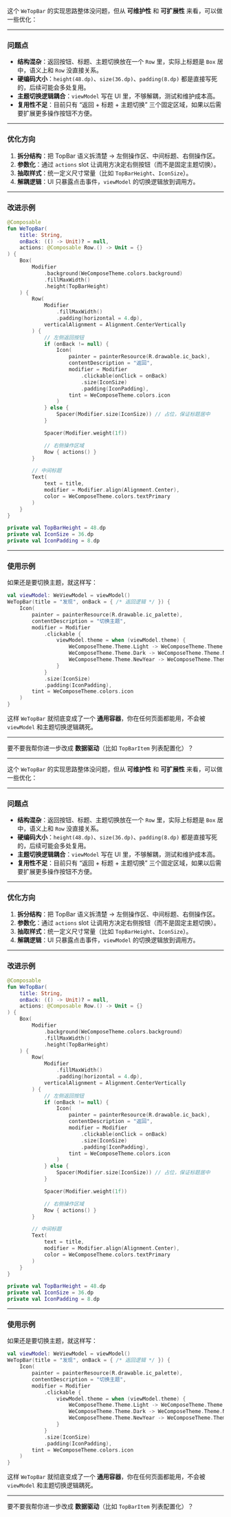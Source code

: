 这个 `WeTopBar` 的实现思路整体没问题，但从 **可维护性** 和 **可扩展性** 来看，可以做一些优化：

---

### 问题点

* **结构混杂**：返回按钮、标题、主题切换放在一个 `Row` 里，实际上标题是 `Box` 居中，语义上和 `Row` 没直接关系。
* **硬编码大小**：`height(48.dp)`、`size(36.dp)`、`padding(8.dp)` 都是直接写死的，后续可能会多处复用。
* **主题切换逻辑耦合**：`viewModel` 写在 UI 里，不够解耦，测试和维护成本高。
* **复用性不足**：目前只有 “返回 + 标题 + 主题切换” 三个固定区域，如果以后需要扩展更多操作按钮不方便。

---

### 优化方向

1. **拆分结构**：把 TopBar 语义拆清楚 → 左侧操作区、中间标题、右侧操作区。
2. **参数化**：通过 `actions` slot 让调用方决定右侧按钮（而不是固定主题切换）。
3. **抽取样式**：统一定义尺寸常量（比如 `TopBarHeight`、`IconSize`）。
4. **解耦逻辑**：UI 只暴露点击事件，`viewModel` 的切换逻辑放到调用方。

---

### 改进示例

```kotlin
@Composable
fun WeTopBar(
    title: String,
    onBack: (() -> Unit)? = null,
    actions: @Composable Row.() -> Unit = {}
) {
    Box(
        Modifier
            .background(WeComposeTheme.colors.background)
            .fillMaxWidth()
            .height(TopBarHeight)
    ) {
        Row(
            Modifier
                .fillMaxWidth()
                .padding(horizontal = 4.dp),
            verticalAlignment = Alignment.CenterVertically
        ) {
            // 左侧返回按钮
            if (onBack != null) {
                Icon(
                    painter = painterResource(R.drawable.ic_back),
                    contentDescription = "返回",
                    modifier = Modifier
                        .clickable(onClick = onBack)
                        .size(IconSize)
                        .padding(IconPadding),
                    tint = WeComposeTheme.colors.icon
                )
            } else {
                Spacer(Modifier.size(IconSize)) // 占位，保证标题居中
            }

            Spacer(Modifier.weight(1f))

            // 右侧操作区域
            Row { actions() }
        }

        // 中间标题
        Text(
            text = title,
            modifier = Modifier.align(Alignment.Center),
            color = WeComposeTheme.colors.textPrimary
        )
    }
}

private val TopBarHeight = 48.dp
private val IconSize = 36.dp
private val IconPadding = 8.dp
```

---

### 使用示例

如果还是要切换主题，就这样写：

```kotlin
val viewModel: WeViewModel = viewModel()
WeTopBar(title = "发现", onBack = { /* 返回逻辑 */ }) {
    Icon(
        painter = painterResource(R.drawable.ic_palette),
        contentDescription = "切换主题",
        modifier = Modifier
            .clickable {
                viewModel.theme = when (viewModel.theme) {
                    WeComposeTheme.Theme.Light -> WeComposeTheme.Theme.Dark
                    WeComposeTheme.Theme.Dark -> WeComposeTheme.Theme.NewYear
                    WeComposeTheme.Theme.NewYear -> WeComposeTheme.Theme.Light
                }
            }
            .size(IconSize)
            .padding(IconPadding),
        tint = WeComposeTheme.colors.icon
    )
}
```

这样 `WeTopBar` 就彻底变成了一个 **通用容器**，你在任何页面都能用，不会被 `viewModel` 和主题切换逻辑耦死。

---

要不要我帮你进一步改成 **数据驱动**（比如 `TopBarItem` 列表配置化）？



--------------------------------------------------------------------------------------------------

这个 `WeTopBar` 的实现思路整体没问题，但从 **可维护性** 和 **可扩展性** 来看，可以做一些优化：

---

### 问题点

* **结构混杂**：返回按钮、标题、主题切换放在一个 `Row` 里，实际上标题是 `Box` 居中，语义上和 `Row` 没直接关系。
* **硬编码大小**：`height(48.dp)`、`size(36.dp)`、`padding(8.dp)` 都是直接写死的，后续可能会多处复用。
* **主题切换逻辑耦合**：`viewModel` 写在 UI 里，不够解耦，测试和维护成本高。
* **复用性不足**：目前只有 “返回 + 标题 + 主题切换” 三个固定区域，如果以后需要扩展更多操作按钮不方便。

---

### 优化方向

1. **拆分结构**：把 TopBar 语义拆清楚 → 左侧操作区、中间标题、右侧操作区。
2. **参数化**：通过 `actions` slot 让调用方决定右侧按钮（而不是固定主题切换）。
3. **抽取样式**：统一定义尺寸常量（比如 `TopBarHeight`、`IconSize`）。
4. **解耦逻辑**：UI 只暴露点击事件，`viewModel` 的切换逻辑放到调用方。

---

### 改进示例

```kotlin
@Composable
fun WeTopBar(
    title: String,
    onBack: (() -> Unit)? = null,
    actions: @Composable Row.() -> Unit = {}
) {
    Box(
        Modifier
            .background(WeComposeTheme.colors.background)
            .fillMaxWidth()
            .height(TopBarHeight)
    ) {
        Row(
            Modifier
                .fillMaxWidth()
                .padding(horizontal = 4.dp),
            verticalAlignment = Alignment.CenterVertically
        ) {
            // 左侧返回按钮
            if (onBack != null) {
                Icon(
                    painter = painterResource(R.drawable.ic_back),
                    contentDescription = "返回",
                    modifier = Modifier
                        .clickable(onClick = onBack)
                        .size(IconSize)
                        .padding(IconPadding),
                    tint = WeComposeTheme.colors.icon
                )
            } else {
                Spacer(Modifier.size(IconSize)) // 占位，保证标题居中
            }

            Spacer(Modifier.weight(1f))

            // 右侧操作区域
            Row { actions() }
        }

        // 中间标题
        Text(
            text = title,
            modifier = Modifier.align(Alignment.Center),
            color = WeComposeTheme.colors.textPrimary
        )
    }
}

private val TopBarHeight = 48.dp
private val IconSize = 36.dp
private val IconPadding = 8.dp
```

---

### 使用示例

如果还是要切换主题，就这样写：

```kotlin
val viewModel: WeViewModel = viewModel()
WeTopBar(title = "发现", onBack = { /* 返回逻辑 */ }) {
    Icon(
        painter = painterResource(R.drawable.ic_palette),
        contentDescription = "切换主题",
        modifier = Modifier
            .clickable {
                viewModel.theme = when (viewModel.theme) {
                    WeComposeTheme.Theme.Light -> WeComposeTheme.Theme.Dark
                    WeComposeTheme.Theme.Dark -> WeComposeTheme.Theme.NewYear
                    WeComposeTheme.Theme.NewYear -> WeComposeTheme.Theme.Light
                }
            }
            .size(IconSize)
            .padding(IconPadding),
        tint = WeComposeTheme.colors.icon
    )
}
```

这样 `WeTopBar` 就彻底变成了一个 **通用容器**，你在任何页面都能用，不会被 `viewModel` 和主题切换逻辑耦死。

---

要不要我帮你进一步改成 **数据驱动**（比如 `TopBarItem` 列表配置化）？
